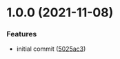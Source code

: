 # 1.0.0 (2021-11-08)


### Features

* initial commit ([5025ac3](https://github.com/mongodb-ansible-roles/aws-networking-readonly/commit/5025ac392e95e656de56e4717be4c79dead5c1c5))
